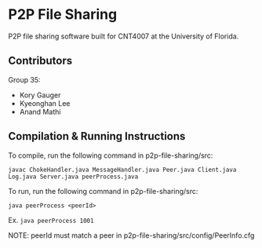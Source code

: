 # P2P File Sharing

P2P file sharing software built for CNT4007 at the University of Florida.

## Contributors
Group 35:
- Kory Gauger
- Kyeonghan Lee
- Anand Mathi

## Compilation & Running Instructions
To compile, run the following command in p2p-file-sharing/src:

`javac ChokeHandler.java MessageHandler.java Peer.java Client.java Log.java Server.java peerProcess.java`

To run, run the following command in p2p-file-sharing/src:

`java peerProcess <peerId>`

Ex. `java peerProcess 1001`

NOTE: peerId must match a peer in p2p-file-sharing/src/config/PeerInfo.cfg